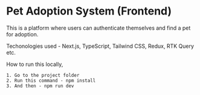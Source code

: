 # Pet Adoption System (Frontend)

This is a platform where users can authenticate themselves and find a pet for adoption.


Techonologies used - Next.js, TypeScript, Tailwind CSS, Redux, RTK Query etc.


How to run this locally,

    1. Go to the project folder
    2. Run this command - npm install
    3. And then - npm run dev
